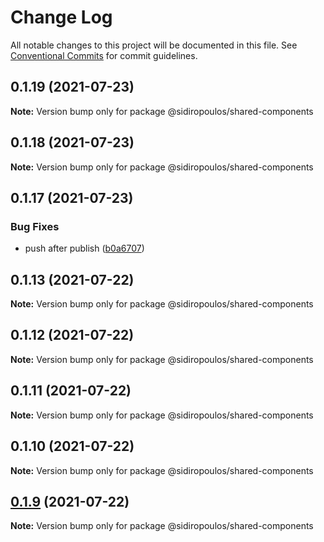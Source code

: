 # Change Log

All notable changes to this project will be documented in this file.
See [Conventional Commits](https://conventionalcommits.org) for commit guidelines.

## 0.1.19 (2021-07-23)

**Note:** Version bump only for package @sidiropoulos/shared-components





## 0.1.18 (2021-07-23)

**Note:** Version bump only for package @sidiropoulos/shared-components





## 0.1.17 (2021-07-23)


### Bug Fixes

* push after publish ([b0a6707](https://github.com/HarrisSidiropoulos/lerna-example/commit/b0a6707f929f8863e7f2d44d722c9a7d7a9b3b3b))





## 0.1.13 (2021-07-22)

**Note:** Version bump only for package @sidiropoulos/shared-components





## 0.1.12 (2021-07-22)

**Note:** Version bump only for package @sidiropoulos/shared-components





## 0.1.11 (2021-07-22)

**Note:** Version bump only for package @sidiropoulos/shared-components





## 0.1.10 (2021-07-22)

**Note:** Version bump only for package @sidiropoulos/shared-components





## [0.1.9](https://github.com/HarrisSidiropoulos/lerna-example/compare/@sidiropoulos/shared-components@0.1.8...@sidiropoulos/shared-components@0.1.9) (2021-07-22)

**Note:** Version bump only for package @sidiropoulos/shared-components
